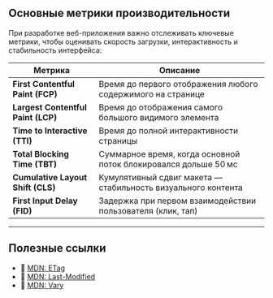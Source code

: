 ## Основные метрики производительности

При разработке веб-приложения важно отслеживать ключевые метрики, чтобы оценивать скорость загрузки, интерактивность и стабильность интерфейса:

| Метрика                            | Описание                                                        |
| ---------------------------------- | --------------------------------------------------------------- |
| **First Contentful Paint (FCP)**   | Время до первого отображения любого содержимого на странице     |
| **Largest Contentful Paint (LCP)** | Время до отображения самого большого видимого элемента          |
| **Time to Interactive (TTI)**      | Время до полной интерактивности страницы                        |
| **Total Blocking Time (TBT)**      | Суммарное время, когда основной поток блокировался дольше 50 мс |
| **Cumulative Layout Shift (CLS)**  | Кумулятивный сдвиг макета — стабильность визуального контента   |
| **First Input Delay (FID)**        | Задержка при первом взаимодействии пользователя (клик, тап)     |

---

## Полезные ссылки

- 📖 [MDN: ETag](https://developer.mozilla.org/docs/Web/HTTP/Headers/ETag)
- 📖 [MDN: Last-Modified](https://developer.mozilla.org/docs/Web/HTTP/Headers/Last-Modified)
- 📖 [MDN: Vary](https://developer.mozilla.org/docs/Web/HTTP/Headers/Vary)
